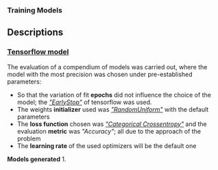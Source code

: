 ### Training Models

## Descriptions

### [Tensorflow model]()
The evaluation of a compendium of models was carried out, where the model with the most precision was chosen under pre-established parameters:
* So that the variation of fit **epochs** did not influence the choice of the model; the [*"EarlyStop"*](https://www.tensorflow.org/api_docs/python/tf/keras/callbacks/EarlyStopping) of tensorflow was used.
* The weights **initializer** used was [*"RandomUniform"*](https://www.tensorflow.org/api_docs/python/tf/keras/initializers/RandomUniform) with the default parameters
* The **loss function** chosen was [*"Categorical Crossentropy"*](https://www.tensorflow.org/api_docs/python/tf/keras/losses/CategoricalCrossentropy) and the evaluation **metric** was *"Accuracy"*; all due to the approach of the problem
* The **learning rate** of the used optimizers will be the default one
  
**Models generated**
1. 